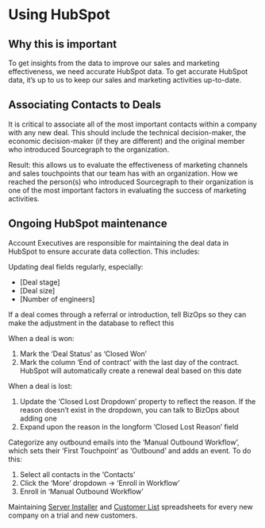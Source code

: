 # Using HubSpot

## Why this is important

To get insights from the data to improve our sales and marketing effectiveness, we need accurate HubSpot data. To get accurate HubSpot data, it’s up to us to keep our sales and marketing activities up-to-date.

## Associating Contacts to Deals

It is critical to associate all of the most important contacts within a company with any new deal. This should include the technical decision-maker, the economic decision-maker (if they are different) and the original member who introduced Sourcegraph to the organization. 

Result: this allows us to evaluate the effectiveness of marketing channels and sales touchpoints that our team has with an organization. How we reached the person(s) who introduced Sourcegraph to their organization is one of the most important factors in evaluating the success of marketing activities.

## Ongoing HubSpot maintenance

Account Executives are responsible for maintaining the deal data in HubSpot to ensure accurate data collection. This includes:

Updating deal fields regularly, especially:
* [Deal stage]
* [Deal size]
* [Number of engineers]

If a deal comes through a referral or introduction, tell BizOps so they can make the adjustment in the database to reflect this

When a deal is won:
1. Mark the ‘Deal Status’ as ‘Closed Won’
2. Mark the column ‘End of contract’ with the last day of the contract. HubSpot will automatically create a renewal deal based on this date

When a deal is lost:
1. Update the ‘Closed Lost Dropdown’ property to reflect the reason. If the reason doesn’t exist in the dropdown, you can talk to BizOps about adding one
2. Expand upon the reason in the longform ‘Closed Lost Reason’ field

Categorize any outbound emails into the ‘Manual Outbound Workflow’, which sets their ‘First Touchpoint’ as ‘Outbound’ and adds an event. To do this:
1. Select all contacts in the ‘Contacts’
2. Click the ‘More’ dropdown → ‘Enroll in Workflow’
3. Enroll in ‘Manual Outbound Workflow’

Maintaining [Server Installer](https://docs.google.com/spreadsheets/d/1Y2Z23-2uAjgIEITqmR_tC368OLLbuz12dKjEl4CMINA/edit?usp=sharing) and [Customer List](https://docs.google.com/spreadsheets/d/1wo_KQIcGrNGCWYKa6iHJ7MImJ_aI7GN12E-T21Es8TU/edit?usp=sharing) spreadsheets for every new company on a trial and new customers. 
